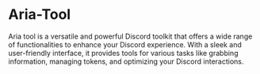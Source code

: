 # Aria-Tool
Aria tool is a versatile and powerful Discord toolkit that offers a wide range of functionalities to enhance your Discord experience. With a sleek and user-friendly interface, it provides tools for various tasks like grabbing information, managing tokens, and optimizing your Discord interactions.
